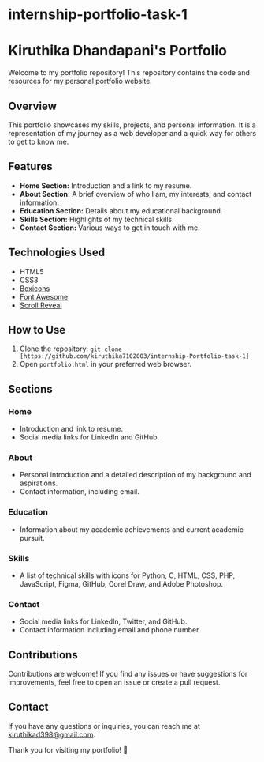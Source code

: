 # internship-portfolio-task-1
# Kiruthika Dhandapani's Portfolio

Welcome to my portfolio repository! This repository contains the code and resources for my personal portfolio website.

## Overview

This portfolio showcases my skills, projects, and personal information. It is a representation of my journey as a web developer and a quick way for others to get to know me.

## Features

- **Home Section:** Introduction and a link to my resume.
- **About Section:** A brief overview of who I am, my interests, and contact information.
- **Education Section:** Details about my educational background.
- **Skills Section:** Highlights of my technical skills.
- **Contact Section:** Various ways to get in touch with me.

## Technologies Used

- HTML5
- CSS3
- [Boxicons](https://boxicons.com/)
- [Font Awesome](https://fontawesome.com/)
- [Scroll Reveal](https://scrollrevealjs.org/)

## How to Use

1. Clone the repository: `git clone [https://github.com/kiruthika7102003/internship-Portfolio-task-1]`
2. Open `portfolio.html` in your preferred web browser.

## Sections

### Home

- Introduction and link to resume.
- Social media links for LinkedIn and GitHub.

### About

- Personal introduction and a detailed description of my background and aspirations.
- Contact information, including email.

### Education

- Information about my academic achievements and current academic pursuit.

### Skills

- A list of technical skills with icons for Python, C, HTML, CSS, PHP, JavaScript, Figma, GitHub, Corel Draw, and Adobe Photoshop.

### Contact

- Social media links for LinkedIn, Twitter, and GitHub.
- Contact information including email and phone number.

## Contributions

Contributions are welcome! If you find any issues or have suggestions for improvements, feel free to open an issue or create a pull request.

## Contact

If you have any questions or inquiries, you can reach me at [kiruthikad398@gmail.com](mailto:kiruthikad398@gmail.com).

Thank you for visiting my portfolio! 🚀
